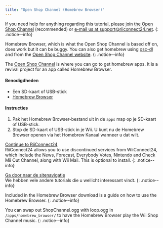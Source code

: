 ```yaml
---
title: "Open Shop Channel (Homebrew Browser)"
---
```


If you need help for anything regarding this tutorial, please join [the Open Shop Channel](https://discord.gg/osc) (recommended) or [e-mail us at support@riiconnect24.net](mailto:support@riiconnect24.net).
{: .notice--info}

Homebrew Browser, which is what the Open Shop Channel is based off on, does work but it can be buggy. You can also get homebrew using [osc-dl](https://github.com/dhtdht020/osc-dl/releases/latest) and from the [Open Shop Channel website](https://oscwii.org/).
{: .notice--info}

The [Open Shop Channel](https://oscwii.org/) is where you can go to get homebrew apps. It is a revival project for an app called Homebrew Browser.

#### Benodigdheden
* Een SD-kaart of USB-stick
* [Homebrew Browser](/assets/files/homebrew_browser_v0.3.9e.zip)

#### Instructies

1. Pak het Homebrew Browser-bestand uit in de `apps` map op je SD-kaart of USB-stick.
2. Stop de SD-kaart of USB-stick in je Wii. U kunt nu de Homebrew Browser openen via het Homebrew Kanaal wanneer u dat wilt.

[Continue to RiiConnect24](riiconnect24)<br> RiiConnect24 allows you to use discontinued services from WiiConnect24, which include the News, Forecast, Everybody Votes, Nintendo and Check Mii Out Channel, along with Wii Mail. This is optional to install.
{: .notice--info}

[Ga door naar de sitenavigatie](site-navigation)<br> We hebben vele andere tutorials die u wellicht interessant vindt.
{: .notice--info}

Included in the Homebrew Browser download is a guide on how to use the Homebrew Browser.
{: .notice--info}

You can swap out ShopChannel.ogg with loop.ogg in `/apps/homebrew_browser/` to have the Homebrew Browser play the Wii Shop Channel music.
{: .notice--info}
